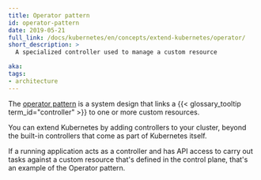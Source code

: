 ```yaml
---
title: Operator pattern
id: operator-pattern
date: 2019-05-21
full_link: /docs/kubernetes/en/concepts/extend-kubernetes/operator/
short_description: >
  A specialized controller used to manage a custom resource

aka:
tags:
- architecture
---
```

 The [operator pattern](/docs/kubernetes/en/concepts/extend-kubernetes/operator/) is a system
design that links a {{< glossary_tooltip term_id="controller" >}} to one or more custom
resources.

<!--more-->

You can extend Kubernetes by adding controllers to your cluster, beyond the built-in
controllers that come as part of Kubernetes itself.

If a running application acts as a controller and has API access to carry out tasks
against a custom resource that's defined in the control plane, that's an example of
the Operator pattern.
